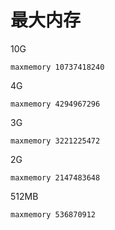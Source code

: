 # 最大内存

10G

```纯文本
maxmemory 10737418240
```

4G

```纯文本
maxmemory 4294967296
```

3G

```纯文本
maxmemory 3221225472
```

2G

```纯文本
maxmemory 2147483648
```

512MB

```纯文本
maxmemory 536870912
```
